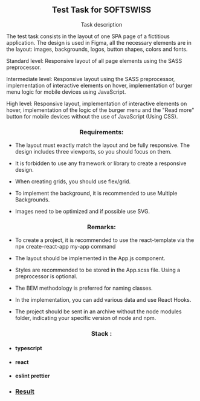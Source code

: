 <p align="center">
    <h2 align="center">Test Task for SOFTSWISS</h2>
</p>

<p align="center">
    Task description
</p>

<p> The test task consists in the layout of one SPA page of a fictitious application. The design is used in Figma, all the necessary elements are in the layout: images, backgrounds, logos, button shapes, colors and fonts.

Standard level: Responsive layout of all page elements using the SASS preprocessor.

Intermediate level: Responsive layout using the SASS preprocessor, implementation of interactive elements on hover, implementation of burger menu logic for mobile devices using JavaScript.

High level: Responsive layout, implementation of interactive elements on hover, implementation of the logic of the burger menu and the "Read more" button for mobile devices without the use of JavaScript (Using CSS).
</p>

<p align="center">
    <h3 align="center">Requirements:</h3>
</p>
<p> 

- The layout must exactly match the layout and be fully responsive. The design includes three viewports, so you should focus on them.

- It is forbidden to use any framework or library to create a responsive design.

- When creating grids, you should use flex/grid.

- To implement the background, it is recommended to use Multiple Backgrounds.

- Images need to be optimized and if possible use SVG.
</p>

<p align="center">
<h3 align="center">Remarks:</h3>
</p>
<p>

- To create a project, it is recommended to use the react-template via the npx create-react-app my-app command

- The layout should be implemented in the App.js component.

- Styles are recommended to be stored in the App.scss file. Using a preprocessor is optional.

- The BEM methodology is preferred for naming classes.

- In the implementation, you can add various data and use React Hooks.

- The project should be sent in an archive without the node modules folder, indicating your specific version of node and npm.</p>

<p align="center">
    <h3 align="center">Stack :</h3>
</p>

- #### typescript
- #### react
- #### eslint prettier

- ### [Result](https://dzmitryyesis.github.io/CodiblyTest)
